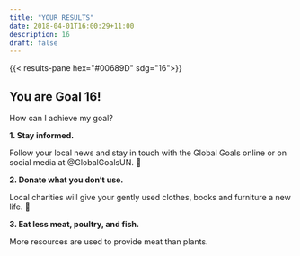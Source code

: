 ```yaml
---
title: "YOUR RESULTS"
date: 2018-04-01T16:00:29+11:00
description: 16
draft: false
---
```


{{< results-pane hex="#00689D" sdg="16">}}

You are Goal 16!
---

How can I achieve my goal?

**1. Stay informed.** 

Follow your local news and stay in touch with the Global Goals online or on social media at @GlobalGoalsUN. 

**2. Donate what you don’t use.** 

Local charities will give your gently used clothes, books and furniture a new life. 

**3. Eat less meat, poultry, and fish.** 

More resources are used to provide meat than plants.

